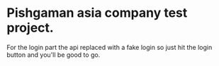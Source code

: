 # Pishgaman asia company test project.

For the login part the api replaced with a fake login so just hit the login button and you'll be good to go.
